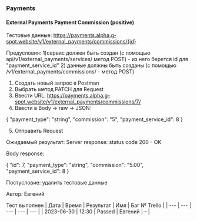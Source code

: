 ### Payments
#### External Payments Payment Commission (positive)

Тестовые данные: https://payments.alpha.g-spot.website/v1/external_payments/commissions/{id}


Предусловия:    1)сервис должен быть создан (с помощью api/v1/external_payments/services/ метод POST) - из него берется id для "payment_service_id"
                2) данные должны быть созданы (с помощью /v1/external_payments/commissions/ - метод POST)


1. Создать новый запрос в Postman
2. Выбрать метод PATCH для Request
3. Ввести URL: https://payments.alpha.g-spot.website/v1/external_payments/commissions/7/
4. Ввести в Body -> raw -> JSON:

{
  "payment_type": "string",
  "commission": "5",
  "payment_service_id": 8
}

5. Отправить Request

Ожидаемый результат: Server response: status code 200 - OK

Body response:

{
    "id": 7,
    "payment_type": "string",
    "commission": "5.00",
    "payment_service_id": 8
}


Постусловие: удалить тестовые данные

Автор: Евгений

Тест выполнен
| Дата | Время | Результат | Имя | Баг № Trello |
| --- | --- | --- | --- | --- |
| 2023-06-30 | 12:30 | Passed | Евгений | - | 